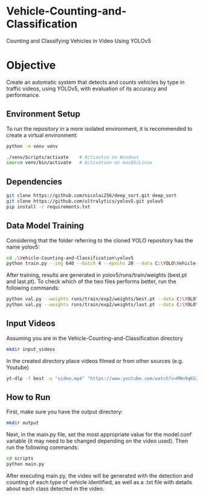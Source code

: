# Vehicle-Counting-and-Classification
Counting and Classifying Vehicles in Video Using YOLOv5

# Objective
Create an automatic system that detects and counts vehicles by type in traffic videos, using YOLOv5, with evaluation of its accuracy and performance.

## Environment Setup
To run the repository in a more isolated environment, it is recommended to create a virtual environment:

```bash
python -m venv venv

./venv/Scripts/activate    # Actiavtio on Windows
source venv/bin/activate   # Activation on macOS/Linux
```
## Dependencies
```bash
git clone https://github.com/nicolai256/deep_sort.git deep_sort
git clone https://github.com/ultralytics/yolov5.git yolov5
pip install -r requirements.txt
```

## Data Model Training
Considering that the folder referring to the cloned YOLO repository has the name yolov5:
```bash
cd .\Vehicle-Counting-and-Classification\yolov5
python train.py --img 640 --batch 4 --epochs 20 --data C:\YOLO\Vehicle-Counting-and-Classification\data\VeiculoT2\data.yaml --weights yolov5s.pt --cache --workers 0
```
After training, results are generated in yolov5/runs/train/weights (best.pt and last.pt). To check which of the two files performs better, run the following commands:
```bash
python val.py --weights runs/train/exp2/weights/best.pt --data C:\YOLO\Vehicle-Counting-and-Classification\data\VeiculoT2\data.yaml --img 640   #best.pt
python val.py --weights runs/train/exp2/weights/last.pt --data C:\YOLO\Vehicle-Counting-and-Classification\data\VeiculoT2\data.yaml --img 640   #last.pt
```

## Input Videos
Assuming you are in the Vehicle-Counting-and-Classification directory
```bash
mkdir input_videos
```
In the created directory place videos filmed or from other sources (e.g. Youtube)
```bash
yt-dlp -f best -o "video.mp4" "https://www.youtube.com/watch?v=MNn9qKG2UFI&list=PLcQZGj9lFR7y5WikozDSrdk6UCtAnM9mB&index=1&pp=iAQB"  #video from Youtube
```

## How to Run
First, make sure you have the output directory:
```bash
mkdir output
```
Next, in the main.py file, set the most appropriate value for the model.conf variable (it may need to be changed depending on the video used).
Then run the following commands:
```bash
cd scripts
python main.py
```
After executing main.py, the video will be generated with the detection and counting of each type of vehicle identified, as well as a .txt file with details about each class detected in the video.
